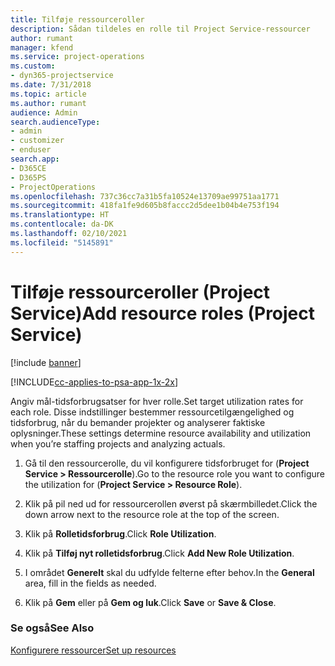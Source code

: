 ```yaml
---
title: Tilføje ressourceroller
description: Sådan tildeles en rolle til Project Service-ressourcer
author: rumant
manager: kfend
ms.service: project-operations
ms.custom:
- dyn365-projectservice
ms.date: 7/31/2018
ms.topic: article
ms.author: rumant
audience: Admin
search.audienceType:
- admin
- customizer
- enduser
search.app:
- D365CE
- D365PS
- ProjectOperations
ms.openlocfilehash: 737c36cc7a31b5fa10524e13709ae99751aa1771
ms.sourcegitcommit: 418fa1fe9d605b8faccc2d5dee1b04b4e753f194
ms.translationtype: HT
ms.contentlocale: da-DK
ms.lasthandoff: 02/10/2021
ms.locfileid: "5145891"
---
```

# <a name="add-resource-roles-project-service"></a><span data-ttu-id="7226a-103">Tilføje ressourceroller (Project Service)</span><span class="sxs-lookup"><span data-stu-id="7226a-103">Add resource roles (Project Service)</span></span>

[!include [banner](../includes/psa-now-project-operations.md)]

[!INCLUDE[cc-applies-to-psa-app-1x-2x](../includes/cc-applies-to-psa-app-1x-2x.md)]

<span data-ttu-id="7226a-104">Angiv mål-tidsforbrugsatser for hver rolle.</span><span class="sxs-lookup"><span data-stu-id="7226a-104">Set target utilization rates for each role.</span></span> <span data-ttu-id="7226a-105">Disse indstillinger bestemmer ressourcetilgængelighed og tidsforbrug, når du bemander projekter og analyserer faktiske oplysninger.</span><span class="sxs-lookup"><span data-stu-id="7226a-105">These settings determine resource availability and utilization when you’re staffing projects and analyzing actuals.</span></span>  
  
1.  <span data-ttu-id="7226a-106">Gå til den ressourcerolle, du vil konfigurere tidsforbruget for (**Project Service > Ressourcerolle**).</span><span class="sxs-lookup"><span data-stu-id="7226a-106">Go to the resource role you want to configure the utilization for (**Project Service > Resource Role**).</span></span>  
  
2.  <span data-ttu-id="7226a-107">Klik på pil ned ud for ressourcerollen øverst på skærmbilledet.</span><span class="sxs-lookup"><span data-stu-id="7226a-107">Click the down arrow next to the resource role at the top of the screen.</span></span>  
  
3.  <span data-ttu-id="7226a-108">Klik på **Rolletidsforbrug**.</span><span class="sxs-lookup"><span data-stu-id="7226a-108">Click **Role Utilization**.</span></span>  
  
4.  <span data-ttu-id="7226a-109">Klik på **Tilføj nyt rolletidsforbrug**.</span><span class="sxs-lookup"><span data-stu-id="7226a-109">Click **Add New Role Utilization**.</span></span>  
  
5.  <span data-ttu-id="7226a-110">I området **Generelt** skal du udfylde felterne efter behov.</span><span class="sxs-lookup"><span data-stu-id="7226a-110">In the **General** area, fill in the fields as needed.</span></span>  
  
6.  <span data-ttu-id="7226a-111">Klik på **Gem** eller på **Gem og luk**.</span><span class="sxs-lookup"><span data-stu-id="7226a-111">Click **Save** or **Save & Close**.</span></span>  
  
### <a name="see-also"></a><span data-ttu-id="7226a-112">Se også</span><span class="sxs-lookup"><span data-stu-id="7226a-112">See Also</span></span>  
 [<span data-ttu-id="7226a-113">Konfigurere ressourcer</span><span class="sxs-lookup"><span data-stu-id="7226a-113">Set up resources</span></span>](../psa/set-up-resources.md)
